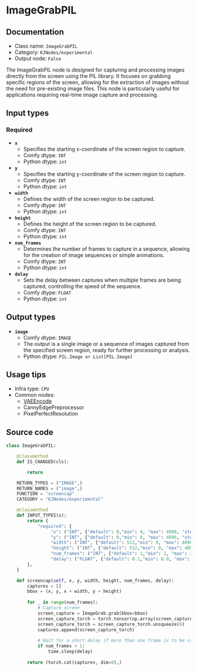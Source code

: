 # ImageGrabPIL
## Documentation
- Class name: `ImageGrabPIL`
- Category: `KJNodes/experimental`
- Output node: `False`

The ImageGrabPIL node is designed for capturing and processing images directly from the screen using the PIL library. It focuses on grabbing specific regions of the screen, allowing for the extraction of images without the need for pre-existing image files. This node is particularly useful for applications requiring real-time image capture and processing.
## Input types
### Required
- **`x`**
    - Specifies the starting x-coordinate of the screen region to capture.
    - Comfy dtype: `INT`
    - Python dtype: `int`
- **`y`**
    - Specifies the starting y-coordinate of the screen region to capture.
    - Comfy dtype: `INT`
    - Python dtype: `int`
- **`width`**
    - Defines the width of the screen region to be captured.
    - Comfy dtype: `INT`
    - Python dtype: `int`
- **`height`**
    - Defines the height of the screen region to be captured.
    - Comfy dtype: `INT`
    - Python dtype: `int`
- **`num_frames`**
    - Determines the number of frames to capture in a sequence, allowing for the creation of image sequences or simple animations.
    - Comfy dtype: `INT`
    - Python dtype: `int`
- **`delay`**
    - Sets the delay between captures when multiple frames are being captured, controlling the speed of the sequence.
    - Comfy dtype: `FLOAT`
    - Python dtype: `int`
## Output types
- **`image`**
    - Comfy dtype: `IMAGE`
    - The output is a single image or a sequence of images captured from the specified screen region, ready for further processing or analysis.
    - Python dtype: `PIL.Image or List[PIL.Image]`
## Usage tips
- Infra type: `CPU`
- Common nodes:
    - [VAEEncode](../../Comfy/Nodes/VAEEncode.md)
    - CannyEdgePreprocessor
    - PixelPerfectResolution



## Source code
```python
class ImageGrabPIL:

    @classmethod
    def IS_CHANGED(cls):

        return

    RETURN_TYPES = ("IMAGE",)
    RETURN_NAMES = ("image",)
    FUNCTION = "screencap"
    CATEGORY = "KJNodes/experimental"

    @classmethod
    def INPUT_TYPES(s):
        return {
            "required": {
                 "x": ("INT", {"default": 0,"min": 0, "max": 4096, "step": 1}),
                 "y": ("INT", {"default": 0,"min": 0, "max": 4096, "step": 1}),
                 "width": ("INT", {"default": 512,"min": 0, "max": 4096, "step": 1}),
                 "height": ("INT", {"default": 512,"min": 0, "max": 4096, "step": 1}),
                 "num_frames": ("INT", {"default": 1,"min": 1, "max": 255, "step": 1}),
                 "delay": ("FLOAT", {"default": 0.1,"min": 0.0, "max": 10.0, "step": 0.01}),
        },
    } 

    def screencap(self, x, y, width, height, num_frames, delay):
        captures = []
        bbox = (x, y, x + width, y + height)
        
        for _ in range(num_frames):
            # Capture screen
            screen_capture = ImageGrab.grab(bbox=bbox)
            screen_capture_torch = torch.tensor(np.array(screen_capture), dtype=torch.float32) / 255.0
            screen_capture_torch = screen_capture_torch.unsqueeze(0)
            captures.append(screen_capture_torch)
            
            # Wait for a short delay if more than one frame is to be captured
            if num_frames > 1:
                time.sleep(delay)
        
        return (torch.cat(captures, dim=0),)

```
